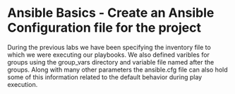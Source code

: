 # Ansible Basics - Create an Ansible Configuration file for the project

During the previous labs we have been specifying the inventory file to which we were executing our playbooks. We also defined varibles for groups using the group_vars directory and variable file named after the groups. Along with many other parameters the ansible.cfg file can also hold some of this information related to the default behavior during play execution.
